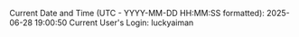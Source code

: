 Current Date and Time (UTC - YYYY-MM-DD HH:MM:SS formatted): 2025-06-28 19:00:50
Current User's Login: luckyaiman
